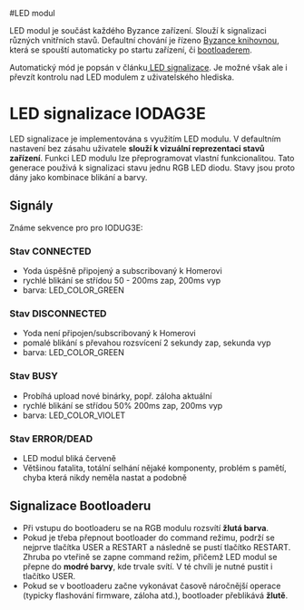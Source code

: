 #LED modul

LED modul je součást každého Byzance zařízení. Slouží k signalizaci různých vnitřních stavů. Defaultní chování je řízeno [Byzance knihovnou](/byzance_documentation/hardware_intro/API/byzance-api.md), která se spouští automaticky po startu zařízení, či [bootloaderem](/byzance_documentation/hardware_intro/features/bootloader.md).

Automatický mód je popsán v článku[ LED signalizace](/byzance_documentation/hardware_intro/API/led-signalizace.md). Je možné však ale i převzít kontrolu nad LED modulem z uživatelského hlediska.



# LED signalizace IODAG3E 

LED signalizace je implementována s využitím LED modulu. V defaultním nastavení bez zásahu uživatele **slouží k vizuální reprezentaci stavů zařízení**. Funkci LED modulu lze přeprogramovat vlastní funkcionalitou. Tato generace použivá k signalizaci stavu jednu RGB LED diodu. Stavy jsou proto dány jako kombinace blikání a barvy.

## Signály

Známe sekvence pro pro IODUG3E:

### Stav CONNECTED

* Yoda úspěšně připojený a subscribovaný k Homerovi
* rychlé blikání se střídou 50 - 200ms zap, 200ms vyp
* barva: LED_COLOR_GREEN

### Stav DISCONNECTED

* Yoda není připojen/subscribovaný k Homerovi
* pomalé blikání s převahou rozsvícení 2 sekundy zap, sekunda vyp
* barva: LED_COLOR_GREEN

### Stav BUSY
* Probíhá upload nové binárky, popř. záloha aktuální
* rychlé blikání se střídou 50% 200ms zap, 200ms vyp
* barva: LED_COLOR_VIOLET

### Stav ERROR/DEAD
- LED modul bliká červeně
- Většinou fatalita, totální selhání nějaké komponenty, problém s pamětí, chyba která nikdy neměla nastat a podobně

## Signalizace Bootloaderu

* Při vstupu do bootloaderu se na RGB modulu rozsvítí **žlutá barva**.
* Pokud je třeba přepnout bootloader do command režimu, podrží se nejprve tlačítka USER a RESTART a následně se pustí tlačítko RESTART. Zhruba po vteřině se zapne command režim, přičemž LED modul se přepne do **modré barvy**, kde trvale svítí. V té chvíli je nutné pustit i tlačítko USER.
* Pokud se v bootloaderu začne vykonávat časově náročnější operace (typicky flashování firmware, záloha atd.), bootloader přeblikává **žlutě**.

